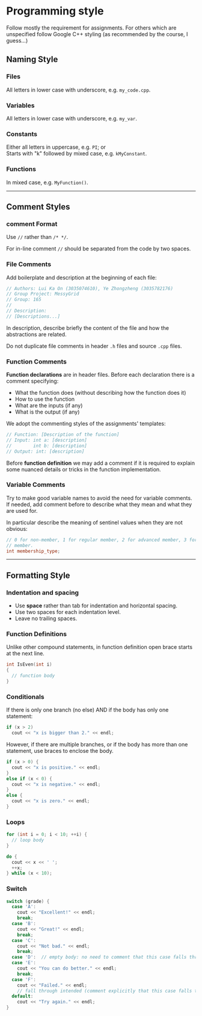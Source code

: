# Programming style

Follow mostly the requirement for assignments. For others which are unspecified
follow Google C++ styling (as recommended by the course, I guess...)

## Naming Style

### Files

All letters in lower case with underscore, e.g. `my_code.cpp`.


### Variables

All letters in lower case with underscore, e.g. `my_var`.

### Constants

Either all letters in uppercase, e.g. `PI`; or  
Starts with "k" followed by mixed case, e.g. `kMyConstant`.

### Functions

In mixed case, e.g. `MyFunction()`.

---

## Comment Styles

### comment Format

Use `//` rather than `/* */`.

For in-line comment `//` should be separated from the code by two spaces.

### File Comments

Add boilerplate and description at the beginning of each file:

```C++
// Authors: Lui Ka On (3035074610), Ye Zhongzheng (3035782176)
// Group Project: MessyGrid
// Group: 165
//
// Description:
// [Descriptions...]
```

In description, describe briefly the content of the file and how the
abstractions are related.

Do not duplicate file comments in header `.h` files and source `.cpp` files.


### Function Comments

**Function declarations** are in header files. Before each declaration there is a
comment specifying:

* What the function does (without describing how the function does it)
* How to use the function
* What are the inputs (if any)
* What is the output (if any)

We adopt the commenting styles of the assignments' templates:  

```C++
// Function: [Description of the function]
// Input: int a: [description]
//        int b: [description]
// Output: int: [description]
```

Before **function definition** we may add a comment if it is required to explain
some nuanced details or tricks in the function implementation.

### Variable Comments

Try to make good variable names to avoid the need for variable comments. If
needed, add comment before to describe what they mean and what they are used
for.

In particular describe the meaning of sentinel values when they are not obvious:

```C++
// 0 for non-member, 1 for regular member, 2 for advanced member, 3 for premium
// member.
int membership_type;
```

---

## Formatting Style

### Indentation and spacing

* Use **space** rather than tab for indentation and horizontal spacing.
* Use two spaces for each indentation level.
* Leave no trailing spaces.

### Function Definitions

Unlike other compound statements, in function definition open brace starts at
the next line.

```C++
int IsEven(int i)
{
  // function body
}
```

### Conditionals

If there is only one branch (no else) AND if the body has only one statement:

```C++
if (x > 2)
  cout << "x is bigger than 2." << endl;
```

However, if there are multiple branches, or if the body has more than one
statement, use braces to enclose the body.

```C++
if (x > 0) {
  cout << "x is positive." << endl;
}
else if (x < 0) {
  cout << "x is negative." << endl;
}
else {
  cout << "x is zero." << endl;
}
```

### Loops

```C++
for (int i = 0; i < 10; ++i) {
  // loop body
}
```

```C++
do {
  cout << x << ' ';
  ++x;
} while (x < 10);
```

### Switch

```C++
switch (grade) {
  case 'A':
    cout << "Excellent!" << endl;
    break;
  case 'B':
    cout << "Great!" << endl;
    break;
  case 'C':
    cout << "Not bad." << endl;
    break;
  case 'D':  // empty body: no need to comment that this case falls through
  case 'E':
    cout << "You can do better." << endl;
    break;
  case 'F':
    cout << "Failed." << endl;
    // fall through intended (comment explicitly that this case falls through)
  default:
    cout << "Try again." << endl;
}
```
